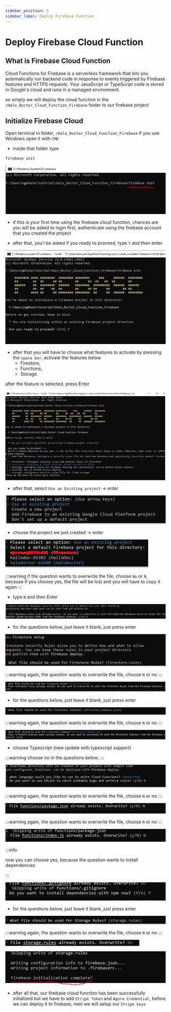 ```yaml
---
sidebar_position: 5
sidebar_label: Deploy Firebase Function
---
```


# Deploy Firebase Cloud Function

## What is Firebase Cloud Function

Cloud Functions for Firebase is a serverless framework that lets you automatically run backend code in response to events triggered by Firebase features and HTTPS requests. Your JavaScript or TypeScript code is stored in Google's cloud and runs in a managed environment.

so simply we will deploy the cloud function in the `/Halo_Doctor_Cloud_Function_Firebase` folder to our firebase project

## Initialize Firebase Cloud

Open terminal in folder, `/Halo_Doctor_Cloud_Function_Firebase` if you use Windows open it with `CMD`

- inside that folder type

```
firebase init
```

![Example banner](./assets/firebase1.PNG)

- if this is your first time using the firebase cloud function, chances are you will be asked to login first, authenticate using the firebase account that you created the project

- after that, you'l be asked if you ready to proceed, type `Y` and then enter

![Example banner](./assets/firebase2.PNG)

- after that you will have to choose what features to activate by pressing the `space bar`, activate the features below
  - Firestore,
  - Functions,
  - Storage

after the feature is selected, press Enter

![Example banner](./assets/firebase3.PNG)

- after that, select `Use an Existing project` -> enter

![Example banner](./assets/firebase4.PNG)

- choose the project we just created -> enter

![Example banner](./assets/firebase5.PNG)

:::warning
if the question wants to overwrite the file, choose `No` or `N`, because if you choose yes, the file will be lost and you will have to copy it again
:::

- type `N` and then Enter

![Example banner](./assets/firebase6.PNG)

- for the questions below, just leave it blank, just press enter

![Example banner](./assets/firebase7.PNG)

:::warning
again, the question wants to overwrite the file, choose `N` or no
:::

![Example banner](./assets/firebase8.PNG)

- for the questions below, just leave it blank, just press enter

![Example banner](./assets/firebase9.PNG)

:::warning
again, the question wants to overwrite the file, choose `N` or no
:::

![Example banner](./assets/firebase10.PNG)

- choose Typescript (new update with typescript support)

:::warning
choose no in the questions below,
:::

![Example banner](./assets/firebase12.PNG)

:::warning
again, the question wants to overwrite the file, choose `N` or no
:::

![Example banner](./assets/firebase13.PNG)

:::warning
again, the question wants to overwrite the file, choose `N` or no
:::

![Example banner](./assets/firebase14.PNG)

:::info

now you can choose yes, because the question wants to install dependencies

:::

![Example banner](./assets/firebase15.PNG)

- for the questions below, just leave it blank, just press enter

![Example banner](./assets/firebase16.PNG)

:::warning
again, the question wants to overwrite the file, choose `N` or no
:::

![Example banner](./assets/firebase17.PNG)

![Example banner](./assets/firebase18.PNG)

- after all that, our firebase cloud function has been successfully initialized but we have to add `Stripe Token` and `Agora Credential`, before we can deploy it to firebase, next we will setup our `Stripe keys`
